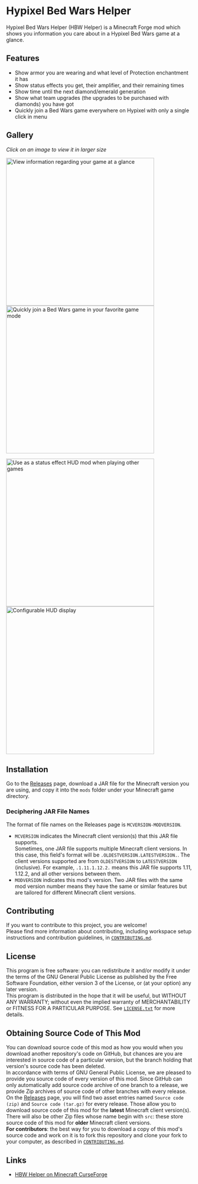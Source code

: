 # Hypixel Bed Wars Helper

Hypixel Bed Wars Helper (HBW Helper) is a Minecraft Forge mod which shows you
information you care about in a Hypixel Bed Wars game at a glance.  

## Features
- Show armor you are wearing and what level of Protection enchantment it has
- Show status effects you get, their amplifier, and their remaining times
- Show time until the next diamond/emerald generation
- Show what team upgrades (the upgrades to be purchased with diamonds) you
have got
- Quickly join a Bed Wars game everywhere on Hypixel with only a single click 
in menu

## Gallery
*Click on an image to view it in larger size*

<p float="left">
<img src="https://user-images.githubusercontent.com/14175175/45604473-5e392000-ba67-11e8-9cdd-3ab2dae60a87.PNG" width="400" alt="View information regarding your game at a glance">
<img src="https://user-images.githubusercontent.com/14175175/45604474-5ed1b680-ba67-11e8-968d-16983b16d095.PNG" width="400" alt="Quickly join a Bed Wars game in your favorite game mode">
</p>
<p float="left">
<img src="https://user-images.githubusercontent.com/14175175/45604475-5ed1b680-ba67-11e8-8760-796d378988a9.PNG" width="400" alt="Use as a status effect HUD mod when playing other games">
<img src="https://user-images.githubusercontent.com/14175175/45604476-5f6a4d00-ba67-11e8-99d0-f7c5f18acd9c.PNG" width="400" alt="Configurable HUD display">
</p>

## Installation
Go to the [Releases](https://github.com/Leo3418/HBWHelper/releases) page,
download a JAR file for the Minecraft version you are using, and copy it into
the `mods` folder under your Minecraft game directory.

### Deciphering JAR File Names
The format of file names on the Releases page is `MCVERSION-MODVERSION`.
- `MCVERSION` indicates the Minecraft client version(s) that this JAR file
supports.  
Sometimes, one JAR file supports multiple Minecraft client versions. In this
case, this field's format will be `.OLDESTVERSION.LATESTVERSION.`. The client
versions supported are from `OLDESTVERSION` to `LATESTVERSION` (inclusive). For
example, `.1.11.1.12.2.` means this JAR file supports 1.11, 1.12.2, and all
other versions between them.
- `MODVERSION` indicates this mod's version. Two JAR files with the same mod
version number means they have the same or similar features but are tailored
for different Minecraft client versions.

## Contributing
If you want to contribute to this project, you are welcome!  
Please find more information about contributing, including workspace setup
instructions and contribution guidelines, in [`CONTRIBUTING.md`](CONTRIBUTING.md).

## License
This program is free software: you can redistribute it and/or modify it under
the terms of the GNU General Public License as published by the Free Software
Foundation, either version 3 of the License, or (at your option) any later
version.  
This program is distributed in the hope that it will be useful, but WITHOUT ANY
WARRANTY; without even the implied warranty of MERCHANTABILITY or FITNESS FOR A
PARTICULAR PURPOSE. See [`LICENSE.txt`](LICENSE.txt) for more details.

## Obtaining Source Code of This Mod
You can download source code of this mod as how you would when you download
another repository's code on GitHub, but chances are you are interested in
source code of a particular version, but the branch holding that version's
source code has been deleted.  
In accordance with terms of GNU General Public License, we are pleased to
provide you source code of every version of this mod. Since GitHub can only
automatically add source code archive of one branch to a release, we provide
Zip archives of source code of other branches with every release.  
On the [Releases](https://github.com/Leo3418/HBWHelper/releases) page, you
will find two asset entries named `Source code (zip)` and
`Source code (tar.gz)` for every release. Those allow you to download source
code of this mod for the **latest** Minecraft client version(s). There will
also be other Zip files whose name begin with `src`: these store source code of
this mod for **older** Minecraft client versions.  
**For contributors**: the best way for you to download a copy of this mod's
source code and work on it is to fork this repository and clone your fork to
your computer, as described in [`CONTRIBUTING.md`](CONTRIBUTING.md).

## Links
- [HBW Helper on Minecraft CurseForge](https://minecraft.curseforge.com/projects/hbwhelper)
